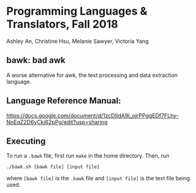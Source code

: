 # Programming Languages & Translators, Fall 2018
Ashley An, Christine Hsu, Melanie Sawyer, Victoria Yang


## bawk: bad awk
A worse alternative for awk, the text processing and data extraction language.

## Language Reference Manual:
https://docs.google.com/document/d/1zcDIIdA9I_ojrPPggEDf7FLhy-NnEqZ2D6yCkj62pPg/edit?usp=sharing

## Executing
To run a `.bawk` file, first run `make` in the home directory. Then, run

```
./bawk.sh [bawk file] [input file]
```
where `[bawk file]` is the `.bawk` file and `[input file]` is the text file being used.
